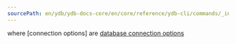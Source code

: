 ```yaml
---
sourcePath: en/ydb/ydb-docs-core/en/core/reference/ydb-cli/commands/_includes/conn_options_ref.md
---
```

where [connection options] are [database connection options](../../connect.md#command-line-pars)

